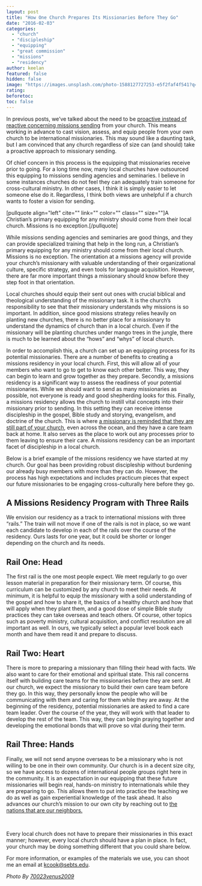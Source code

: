 ```yaml
---
layout: post
title: "How One Church Prepares Its Missionaries Before They Go"
date: "2016-02-03"
categories: 
  - "church"
  - "discipleship"
  - "equipping"
  - "great commission"
  - "missions"
  - "residency"
author: keelan
featured: false
hidden: false
image: "https://images.unsplash.com/photo-1588127727253-e5f2faf4f541?q=80&w=2069&auto=format&fit=crop&ixlib=rb-4.0.3&ixid=M3wxMjA3fDB8MHxwaG90by1wYWdlfHx8fGVufDB8fHx8fA%3D%3D"
rating:
beforetoc:
toc: false
---
```


In previous posts, we’ve talked about the need to be [proactive instead of reactive concerning missions sending](http://blog.keelancook.com/2016/01/reactive-to-proactive-how-your-church-can-get-serious-about-sending-missionaries.html) from your church. This means working in advance to cast vision, assess, and equip people from your own church to be international missionaries. This may sound like a daunting task, but I am convinced that any church regardless of size can (and should) take a proactive approach to missionary sending.

Of chief concern in this process is the equipping that missionaries receive prior to going. For a long time now, many local churches have outsourced this equipping to missions sending agencies and seminaries. I believe in some instances churches do not feel they can adequately train someone for cross-cultural ministry. In other cases, I think it is simply easier to let someone else do it. Regardless, I think both views are unhelpful if a church wants to foster a vision for sending.

\[pullquote align="left" cite="" link="" color="" class="" size=""\]A Christian’s primary equipping for any ministry should come from their local church. Missions is no exception.\[/pullquote\]

While missions sending agencies and seminaries are good things, and they can provide specialized training that help in the long run, a Christian’s primary equipping for any ministry should come from their local church. Missions is no exception. The orientation at a missions agency will provide your church’s missionary with valuable understanding of their organizational culture, specific strategy, and even tools for language acquisition. However, there are far more important things a missionary should know before they step foot in that orientation.

Local churches should equip their sent out ones with crucial biblical and theological understanding of the missionary task. It is the church’s responsibility to see that their missionary understands why missions is so important. In addition, since good missions strategy relies heavily on planting new churches, there is no better place for a missionary to understand the dynamics of church than in a local church. Even if the missionary will be planting churches under mango trees in the jungle, there is much to be learned about the “hows” and “whys” of local church.

In order to accomplish this, a church can set up an equipping process for its potential missionaries. There are a number of benefits to creating a missions residency in your local church. First, this will allow all of your members who want to go to get to know each other better. This way, they can begin to learn and grow together as they prepare. Secondly, a missions residency is a significant way to assess the readiness of your potential missionaries. While we should want to send as many missionaries as possible, not everyone is ready and good shepherding looks for this. Finally, a missions residency allows the church to instill vital concepts into their missionary prior to sending. In this setting they can receive intense discipleship in the gospel, Bible study and storying, evangelism, and doctrine of the church. This is where [a missionary is reminded that they are still part of your church](http://blog.keelancook.com/2015/12/sending-missionaries-is-more-than-putting-them-on-an-airplane.html), even across the ocean, and they have a care team back at home. It also serves as the place to work out any processes prior to them leaving to ensure their care. A missions residency can be an important facet of discipleship in a local church.

Below is a brief example of the missions residency we have started at my church. Our goal has been providing robust discipleship without burdening our already busy members with more than they can do. However, the process has high expectations and includes practicum pieces that expect our future missionaries to be engaging cross-culturally here before they go.

## **A Missions Residency Program with Three Rails**

We envision our residency as a track to international missions with three “rails.” The train will not move if one of the rails is not in place, so we want each candidate to develop in each of the rails over the course of the residency. Ours lasts for one year, but it could be shorter or longer depending on the church and its needs.

## **Rail One: Head**

The first rail is the one most people expect. We meet regularly to go over lesson material in preparation for their missionary term. Of course, this curriculum can be customized by any church to meet their needs. At minimum, it is helpful to equip the missionary with a solid understanding of the gospel and how to share it, the basics of a healthy church and how that will apply when they plant them, and a good dose of simple Bible study practices they can take overseas and teach others. Of course, other topics such as poverty ministry, cultural acquisition, and conflict resolution are all important as well. In ours, we typically select a popular level book each month and have them read it and prepare to discuss.

## **Rail Two: Heart**

There is more to preparing a missionary than filling their head with facts. We also want to care for their emotional and spiritual state. This rail concerns itself with building care teams for the missionaries before they are sent. At our church, we expect the missionary to build their own care team before they go. In this way, they personally know the people who will be communicating with them and caring for them while they are away. At the beginning of the residency, potential missionaries are asked to find a care team leader. Over the course of the year, they will work with that leader to develop the rest of the team. This way, they can begin praying together and developing the emotional bonds that will prove so vital during their term.

## **Rail Three: Hands**

Finally, we will not send anyone overseas to be a missionary who is not willing to be one in their own community. Our church is in a decent size city, so we have access to dozens of international people groups right here in the community. It is an expectation in our equipping that these future missionaries will begin real, hands-on ministry to internationals while they are preparing to go. This allows them to put into practice the teaching we do as well as gain experiential knowledge of the task ahead. It also advances our church’s mission to our own city by reaching out to [the nations that are our neighbors.](http://blog.keelancook.com/2015/10/missions-is-changing-and-we-need-to-keep-up.html)

 

Every local church does not have to prepare their missionaries in this exact manner; however, every local church should have a plan in place. In fact, your church may be doing something different that you could share below.

For more information, or examples of the materials we use, you can shoot me an email at [kcook@sebts.edu](mailto:kcook@sebts.edu).

 _Photo By [70023venus2009](http://www.flickr.com/photos/41798338@N04/7496552380/)_
